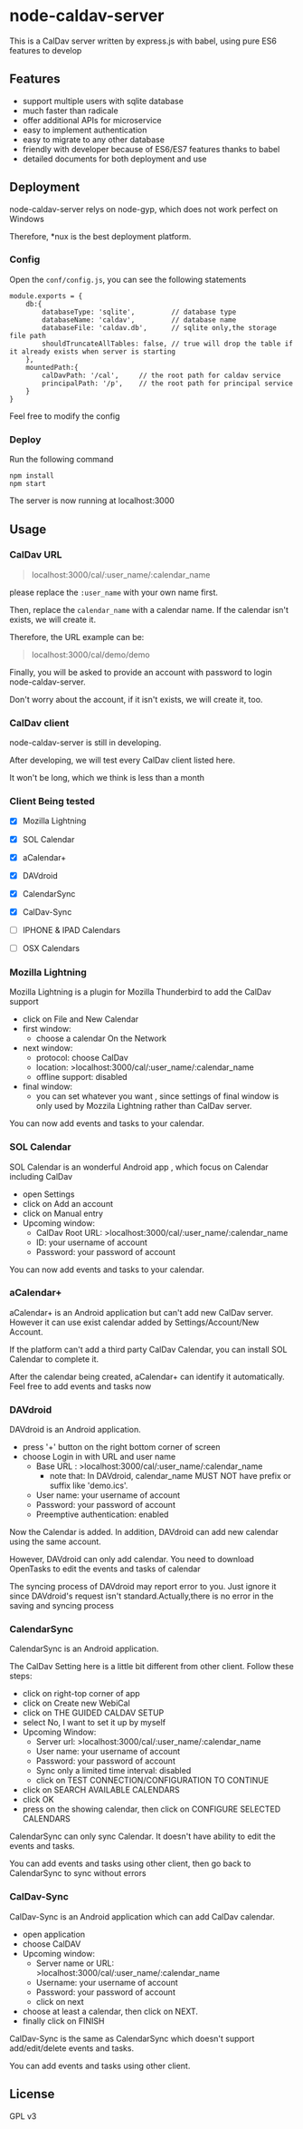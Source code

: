 # node-caldav-server
This is a CalDav server written by express.js with babel, using pure ES6 features to develop

## Features
- support multiple users with sqlite database
- much faster than radicale
- offer additional APIs for microservice
- easy to implement authentication
- easy to migrate to any other database  
- friendly with developer because of ES6/ES7 features thanks to babel
- detailed documents for both deployment and use

## Deployment
node-caldav-server relys on node-gyp, which does not work perfect on Windows

Therefore, *nux is the best deployment platform.

### Config
Open the `conf/config.js`, you can see the following statements
```
module.exports = {
    db:{
        databaseType: 'sqlite',         // database type
        databaseName: 'caldav',         // database name
        databaseFile: 'caldav.db',      // sqlite only,the storage file path
        shouldTruncateAllTables: false, // true will drop the table if it already exists when server is starting
    },
    mountedPath:{
        calDavPath: '/cal',     // the root path for caldav service
        principalPath: '/p',    // the root path for principal service
    }
}
```

Feel free to modify the config

### Deploy
Run the following command

```
npm install
npm start
```

The server is now running at localhost:3000


## Usage
### CalDav URL
>localhost:3000/cal/:user_name/:calendar_name

please replace the `:user_name` with your own name first.

Then, replace the `calendar_name` with a calendar name. If the calendar isn't exists, we will create it.

Therefore, the URL example can be: 
>localhost:3000/cal/demo/demo

Finally, you will be asked to provide an account with password to login node-caldav-server.

Don't worry about the account, if it isn't exists, we will create it, too.


### CalDav client
node-caldav-server is still in developing.

After developing, we will test every CalDav client listed here.

It won't be long, which we think is less than a month   

### Client Being tested
- [x] Mozilla Lightning
- [x] SOL Calendar
- [x] aCalendar+
- [x] DAVdroid
- [x] CalendarSync
- [x] CalDav-Sync
- [ ] IPHONE & IPAD Calendars
- [ ] OSX Calendars



### Mozilla Lightning
Mozilla Lightning is a plugin for Mozilla Thunderbird to add the CalDav support

- click on File and New Calendar
- first window:
    - choose a calendar On the Network
- next window:
    - protocol: choose CalDav
    - location: >localhost:3000/cal/:user_name/:calendar_name
    - offline support: disabled
- final window:
    - you can set whatever you want , since settings of final window is only used by Mozzila Lightning rather than CalDav server.

You can now add events and tasks to your calendar. 

### SOL Calendar
SOL Calendar is an wonderful Android app , which focus on Calendar including CalDav

- open Settings
- click on Add an account
- click on Manual entry
- Upcoming window:
    - CalDav Root URL: >localhost:3000/cal/:user_name/:calendar_name
    - ID: your username of account
    - Password: your password of account

You can now add events and tasks to your calendar. 

### aCalendar+
aCalendar+ is an Android application but can't add new CalDav server. However it can use exist calendar added by Settings/Account/New Account. 

If the platform can't add a third party CalDav Calendar, you can install SOL Calendar to complete it.

After the calendar being created, aCalendar+ can identify it automatically. Feel free to add events and tasks now

### DAVdroid
DAVdroid is an Android application. 

- press '+' button on the right bottom corner of screen
- choose Login in with URL and user name
    - Base URL : >localhost:3000/cal/:user_name/:calendar_name
        - note that: In DAVdroid, calendar_name MUST NOT have prefix or suffix like 'demo.ics'.
    - User name: your username of account
    - Password: your password of account
    - Preemptive authentication: enabled

Now the Calendar is added. In addition, DAVdroid can add new calendar using the same account.

However, DAVdroid can only add calendar. You need to download OpenTasks to edit the events and tasks of calendar

The syncing process of DAVdroid may report error to you. 
Just ignore it since DAVdroid's request isn't standard.Actually,there is no error in the saving and syncing process

### CalendarSync
CalendarSync is an Android application. 

The CalDav Setting here is a little bit different from other client. Follow these steps:

- click on right-top corner of app
- click on Create new WebiCal
- click on THE GUIDED CALDAV SETUP
- select No, I want to set it up by myself
- Upcoming Window:
    - Server url: >localhost:3000/cal/:user_name/:calendar_name
    - User name: your username of account
    - Password: your password of account
    - Sync only a limited time interval: disabled
    - click on TEST CONNECTION/CONFIGURATION TO CONTINUE
- click on SEARCH AVAILABLE CALENDARS
- click OK
- press on the showing calendar, then click on CONFIGURE SELECTED CALENDARS

CalendarSync can only sync Calendar. It doesn't have ability to edit the events and tasks.

You can add events and tasks using other client, then go back to CalendarSync to sync without errors

### CalDav-Sync
CalDav-Sync is an Android application which can add CalDav calendar. 

- open application
- choose CalDAV
- Upcoming window:
    - Server name or URL: >localhost:3000/cal/:user_name/:calendar_name
    - Username: your username of account
    - Password: your password of account
    - click on next
- choose at least a calendar, then click on NEXT. 
- finally click on FINISH

CalDav-Sync is the same as CalendarSync which doesn't support add/edit/delete events and tasks.

You can add events and tasks using other client.

## License
GPL v3

